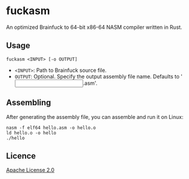 # fuckasm

An optimized Brainfuck to 64-bit x86-64 NASM compiler written in Rust.

## Usage

`fuckasm <INPUT> [-o OUTPUT]`

- `<INPUT>`: Path to Brainfuck source file.
- `OUTPUT`: Optional. Specify the output assembly file name. Defaults to '<INPUT>.asm'.

## Assembling

After generating the assembly file, you can assemble and run it on Linux:

```
nasm -f elf64 hello.asm -o hello.o
ld hello.o -o hello
./hello
```

## Licence

[Apache License 2.0](LICENSE)
